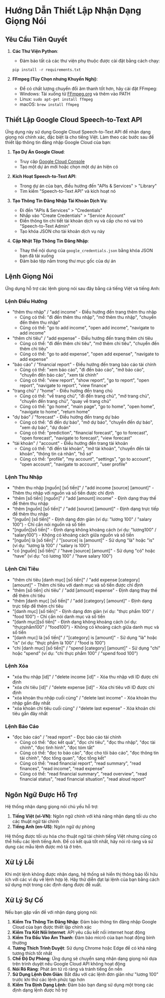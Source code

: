 # Hướng Dẫn Thiết Lập Nhận Dạng Giọng Nói

## Yêu Cầu Tiên Quyết

1. **Các Thư Viện Python**:
   - Đảm bảo tất cả các thư viện phụ thuộc được cài đặt bằng cách chạy:
   ```
   pip install -r requirements.txt
   ```

2. **FFmpeg (Tùy Chọn nhưng Khuyến Nghị)**:
   - Để có chất lượng chuyển đổi âm thanh tốt hơn, hãy cài đặt FFmpeg:
   - Windows: Tải xuống từ [FFmpeg.org](https://ffmpeg.org/download.html) và thêm vào PATH
   - Linux: `sudo apt-get install ffmpeg`
   - macOS: `brew install ffmpeg`

## Thiết Lập Google Cloud Speech-to-Text API

Ứng dụng này sử dụng Google Cloud Speech-to-Text API để nhận dạng giọng nói chính xác, đặc biệt là cho tiếng Việt. Làm theo các bước sau để thiết lập thông tin đăng nhập Google Cloud của bạn:

1. **Tạo Dự Án Google Cloud**:
   - Truy cập [Google Cloud Console](https://console.cloud.google.com/)
   - Tạo một dự án mới hoặc chọn một dự án hiện có

2. **Kích Hoạt Speech-to-Text API**:
   - Trong dự án của bạn, điều hướng đến "APIs & Services" > "Library"
   - Tìm kiếm "Speech-to-Text API" và kích hoạt nó

3. **Tạo Thông Tin Đăng Nhập Tài Khoản Dịch Vụ**:
   - Đi đến "APIs & Services" > "Credentials"
   - Nhấp vào "Create Credentials" > "Service Account"
   - Điền thông tin chi tiết tài khoản dịch vụ và cấp cho nó vai trò "Speech-to-Text Admin"
   - Tạo khóa JSON cho tài khoản dịch vụ này

4. **Cập Nhật Tệp Thông Tin Đăng Nhập**:
   - Thay thế nội dung của `google_credentials.json` bằng khóa JSON bạn đã tải xuống
   - Đảm bảo tệp nằm trong thư mục gốc của dự án

## Lệnh Giọng Nói

Ứng dụng hỗ trợ các lệnh giọng nói sau đây bằng cả tiếng Việt và tiếng Anh:

### Lệnh Điều Hướng
- "thêm thu nhập" / "add income" - Điều hướng đến trang thêm thu nhập
  - Cũng có thể: "đi đến thêm thu nhập", "mở thêm thu nhập", "chuyển đến thêm thu nhập"
  - Cũng có thể: "go to add income", "open add income", "navigate to add income"
- "thêm chi tiêu" / "add expense" - Điều hướng đến trang thêm chi tiêu
  - Cũng có thể: "đi đến thêm chi tiêu", "mở thêm chi tiêu", "chuyển đến thêm chi tiêu"
  - Cũng có thể: "go to add expense", "open add expense", "navigate to add expense"
- "báo cáo" / "financial report" - Điều hướng đến trang báo cáo tài chính
  - Cũng có thể: "xem báo cáo", "đi đến báo cáo", "mở báo cáo", "chuyển đến báo cáo", "xem tài chính"
  - Cũng có thể: "view report", "show report", "go to report", "open report", "navigate to report", "view finance"
- "trang chủ" / "home" - Điều hướng đến trang chủ
  - Cũng có thể: "về trang chủ", "đi đến trang chủ", "mở trang chủ", "chuyển đến trang chủ", "quay về trang chủ"
  - Cũng có thể: "go home", "main page", "go to home", "open home", "navigate to home", "return home"
- "dự báo" / "forecast" - Điều hướng đến trang dự báo
  - Cũng có thể: "đi đến dự báo", "mở dự báo", "chuyển đến dự báo", "xem dự báo", "dự đoán"
  - Cũng có thể: "prediction", "financial forecast", "go to forecast", "open forecast", "navigate to forecast", "view forecast"
- "tài khoản" / "account" - Điều hướng đến trang tài khoản
  - Cũng có thể: "đi đến tài khoản", "mở tài khoản", "chuyển đến tài khoản", "thông tin cá nhân", "hồ sơ"
  - Cũng có thể: "profile", "my account", "settings", "go to account", "open account", "navigate to account", "user profile"

### Lệnh Thu Nhập
- "thêm thu nhập [nguồn] [số tiền]" / "add income [source] [amount]" - Thêm thu nhập với nguồn và số tiền được chỉ định
- "thêm [số tiền] [nguồn]" / "add [amount] income" - Định dạng thay thế để thêm thu nhập
- "thêm [nguồn] [số tiền]" / "add [source] [amount]" - Định dạng trực tiếp để thêm thu nhập
- "[nguồn] [số tiền]" - Định dạng đơn giản (ví dụ: "lương 100" / "salary 100") - Chỉ cần nói nguồn và số tiền
- "[nguồn][số tiền]" - Định dạng không khoảng cách (ví dụ: "lương100" / "salary100") - Không có khoảng cách giữa nguồn và số tiền
- "[nguồn] là [số tiền]" / "[source] is [amount]" - Sử dụng "là" hoặc "is" (ví dụ: "lương là 100" / "salary is 100")
- "có [nguồn] [số tiền]" / "have [source] [amount]" - Sử dụng "có" hoặc "have" (ví dụ: "có lương 100" / "have salary 100")

### Lệnh Chi Tiêu
- "thêm chi tiêu [danh mục] [số tiền]" / "add expense [category] [amount]" - Thêm chi tiêu với danh mục và số tiền được chỉ định
- "thêm [số tiền] chi tiêu" / "add [amount] expense" - Định dạng thay thế để thêm chi tiêu
- "thêm [danh mục] [số tiền]" / "add [category] [amount]" - Định dạng trực tiếp để thêm chi tiêu
- "[danh mục] [số tiền]" - Định dạng đơn giản (ví dụ: "thực phẩm 100" / "food 100") - Chỉ cần nói danh mục và số tiền
- "[danh mục][số tiền]" - Định dạng không khoảng cách (ví dụ: "thựcphẩm100" / "food100") - Không có khoảng cách giữa danh mục và số tiền
- "[danh mục] là [số tiền]" / "[category] is [amount]" - Sử dụng "là" hoặc "is" (ví dụ: "thực phẩm là 100" / "food is 100")
- "chi [danh mục] [số tiền]" / "spend [category] [amount]" - Sử dụng "chi" hoặc "spend" (ví dụ: "chi thực phẩm 100" / "spend food 100")

### Lệnh Xóa
- "xóa thu nhập [id]" / "delete income [id]" - Xóa thu nhập với ID được chỉ định
- "xóa chi tiêu [id]" / "delete expense [id]" - Xóa chi tiêu với ID được chỉ định
- "xóa khoản thu nhập cuối cùng" / "delete last income" - Xóa khoản thu nhập gần đây nhất
- "xóa khoản chi tiêu cuối cùng" / "delete last expense" - Xóa khoản chi tiêu gần đây nhất

### Lệnh Báo Cáo
- "đọc báo cáo" / "read report" - Đọc báo cáo tài chính
  - Cũng có thể: "đọc kết quả", "đọc chi tiêu", "đọc thu nhập", "đọc tài chính", "đọc tình hình", "đọc tóm tắt"
  - Cũng có thể: "đọc to báo cáo", "đọc cho tôi báo cáo", "đọc thông tin tài chính", "đọc tổng quan", "đọc tổng kết"
  - Cũng có thể: "read financial report", "read summary", "read finances", "read income", "read expense"
  - Cũng có thể: "read financial summary", "read overview", "read financial status", "read financial situation", "read aloud report"

## Ngôn Ngữ Được Hỗ Trợ

Hệ thống nhận dạng giọng nói chủ yếu hỗ trợ:

1. **Tiếng Việt (vi-VN)**: Ngôn ngữ chính với khả năng nhận dạng tối ưu cho các thuật ngữ tài chính
2. **Tiếng Anh (en-US)**: Ngôn ngữ dự phòng

Hệ thống được tối ưu hóa cho thuật ngữ tài chính tiếng Việt nhưng cũng có thể hiểu các lệnh tiếng Anh. Để có kết quả tốt nhất, hãy nói rõ ràng và sử dụng các mẫu lệnh được mô tả ở trên.

## Xử Lý Lỗi

Khi một lệnh không được nhận dạng, hệ thống sẽ hiển thị thông báo lỗi hữu ích với các ví dụ về lệnh hợp lệ. Hãy thử diễn đạt lại lệnh của bạn bằng cách sử dụng một trong các định dạng được đề xuất.

## Xử Lý Sự Cố

Nếu bạn gặp vấn đề với nhận dạng giọng nói:

1. **Kiểm Tra Thông Tin Đăng Nhập**: Đảm bảo thông tin đăng nhập Google Cloud của bạn được thiết lập chính xác
2. **Kiểm Tra Kết Nối Internet**: API yêu cầu kết nối internet hoạt động
3. **Kiểm Tra Đầu Vào Âm Thanh**: Đảm bảo micrô của bạn hoạt động bình thường
4. **Tương Thích Trình Duyệt**: Sử dụng Chrome hoặc Edge để có khả năng tương thích tốt nhất
5. **Chế Độ Dự Phòng**: Ứng dụng sẽ chuyển sang nhận dạng giọng nói dựa trên trình duyệt nếu Google Cloud API không hoạt động
6. **Nói Rõ Ràng**: Phát âm từ rõ ràng và tránh tiếng ồn nền
7. **Sử Dụng Lệnh Đơn Giản**: Bắt đầu với các lệnh đơn giản như "lương 100" trước khi thử các lệnh phức tạp hơn
8. **Kiểm Tra Định Dạng Lệnh**: Đảm bảo bạn đang sử dụng một trong các định dạng lệnh được hỗ trợ
